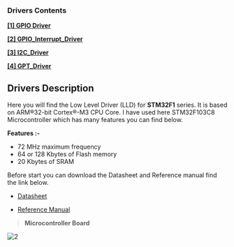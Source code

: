 


### Drivers Contents


[**\[1\] GPIO Driver**](https://github.com/mustakim300/STM32F103C8-Divers/tree/main/GPIO_Driver)

[**\[2\] GPIO_Interrupt_Driver**](https://github.com/mustakim300/STM32F103C8-Divers/tree/main/GPIO_Interrupt_Driver)

[**\[3\] I2C_Driver**](https://github.com/mustakim300/STM32F103C8-Divers/tree/main/I2C_driver)

[**\[4\] GPT_Driver**](https://github.com/mustakim300/STM32F103C8-Divers/tree/main/GPT_Driver)



## Drivers Description

Here you will find the Low Level Driver (LLD) for  **STM32F1**  series. It is based on ARM®32-bit Cortex®-M3 CPU Core.
I have used here STM32F103C8 Microcontroller which has many features you can find below.

**Features :-**

- 72 MHz maximum frequency
- 64 or 128 Kbytes of Flash memory
- 20 Kbytes of SRAM

Before start you can download the Datasheet and Reference manual find the link below.
- [Datasheet](https://www.st.com/en/microcontrollers-microprocessors/stm32f103c8.html#:~:text=The%20STM32F103xx%20medium-density%20performance,peripherals%20connected%20to%20two%20APB)

- [Reference Manual](https://www.st.com/resource/en/reference_manual/cd00171190-stm32f101xx-stm32f102xx-stm32f103xx-stm32f105xx-and-stm32f107xx-advanced-arm-based-32-bit-mcus-stmicroelectronics.pdf)

   

>  **Microcontroller Board**

![2](https://user-images.githubusercontent.com/68029648/184496998-b66533e2-bcc4-41b8-80e2-3e748a75eef7.jpg)

